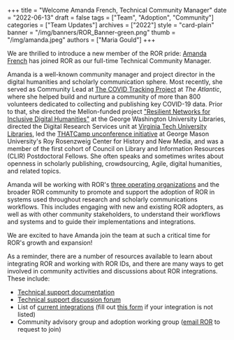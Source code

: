 +++
title = "Welcome Amanda French, Technical Community Manager"
date = "2022-06-13"
draft = false
tags = ["Team", "Adoption", "Community"]
categories = ["Team Updates"]
archives = ["2022"]
style = "card-plain"
banner = "/img/banners/ROR_Banner-green.png"
thumb = "/img/amanda.jpeg"
authors = ["Maria Gould"]
+++

We are thrilled to introduce a new member of the ROR pride: [Amanda French](https://amandafrench.net) has joined ROR as our full-time Technical Community Manager.

Amanda is a well-known community manager and project director in the digital humanities and scholarly
communication sphere. Most recently, she served as Community Lead at [The COVID Tracking Project](https://covidtracking.com/) at _The Atlantic_, where she helped build and nurture a community of more than 800 volunteers dedicated to collecting and publishing key COVID-19 data. Prior to that, she directed the Mellon-funded project ["Resilient Networks for Inclusive Digital Humanities"](https://mellon.org/grants/grants-database/grants/the-george-washington-university/11600667/) at the George Washington University Libraries, directed the Digital Research Services unit at [Virginia Tech University Libraries](https://lib.vt.edu/), led the [THATCamp unconference initiative](http://thatcamp.org) at George Mason University's Roy Rosenzweig Center for History and New Media, and was a member of the first cohort of Council on Library and Information Resources (CLIR) Postdoctoral Fellows. She often speaks and sometimes writes about openness in scholarly publishing, crowdsourcing, Agile, digital humanities, and related topics.

Amanda will be working with ROR's [three operating organizations](https://ror.org/governance) and the broader ROR community to promote and support the adoption of ROR in systems used throughout research and scholarly communications workflows. This includes engaging with new and existing ROR adopters, as well as with other community stakeholders, to understand their workflows and systems and to guide their implementations and integrations.

We are excited to have Amanda join the team at such a critical time for ROR's growth and expansion!

As a reminder, there are a number of resources available to learn about integrating ROR and working with ROR IDs, and there are many ways to get involved in community activities and discussions about ROR integrations. These include:

- [Technical support documentation](https://ror.readme.io)
- [Technical support discussion forum](https://groups.google.com/a/ror.org/g/ror-tech)
- List of [current integrations](https://bit.ly/ror-integrations) (fill out [this form](https://bit.ly/ror-integration-form) if your integration is not listed)
- Community advisory group and adoption working group ([email ROR](info@ror.org) to request to join)
